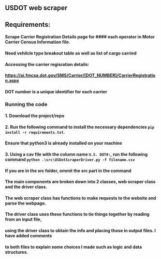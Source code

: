 ## USDOT web scraper 

## Requirements:
#### Scrape Carrier Registration Details page for #### each operator in Motor Carrier Census Information file.
#### Need vehilcle type breakout table as well as list of cargo carried

#### Accessing the carrier regisration details: 
#### https://ai.fmcsa.dot.gov/SMS/Carrier/[DOT_NUMBER]/CarrierRegistration.aspx 
#### DOT number is a unique identifier for each carrier

### Running the code
#### 1. Download the project/repo
#### 2. Run the following command to install the necessary dependencies `pip install -r requirements.txt`. 
#### Ensure that python3 is already installed on your machine
#### 3. Using a cav file with the column name `U.S. DOT#:`, run the following command `python .\src\USDotScraperDriver.py -f filename.csv`
#### If you are in the src folder, ommit the src part in the command

#### The main components are broken down into 2 classes, web scraper class and the driver class.
#### The web scraper class has functions to make requests to the website and parse the webpage.
#### The driver class uses these functions to tie things together by reading from an input file,
#### using the driver class to obtain the info and placing those in output files. I have added comments
#### to both files to explain some choices I made such as logic and data structures.